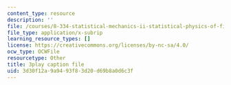 ```yaml
---
content_type: resource
description: ''
file: /courses/8-334-statistical-mechanics-ii-statistical-physics-of-fields-spring-2014/3d30f12a9a9493f83d20d69b8a0d6c3f_9WhnbTT_nS8.srt
file_type: application/x-subrip
learning_resource_types: []
license: https://creativecommons.org/licenses/by-nc-sa/4.0/
ocw_type: OCWFile
resourcetype: Other
title: 3play caption file
uid: 3d30f12a-9a94-93f8-3d20-d69b8a0d6c3f
---
```

